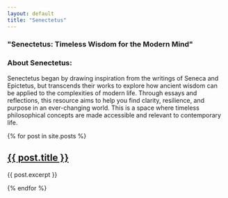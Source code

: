```yaml
---
layout: default
title: "Senectetus"
---
```


### **"Senectetus: Timeless Wisdom for the Modern Mind"**

### About Senectetus:
Senectetus began by drawing inspiration from the writings of Seneca and Epictetus, but transcends their works to explore how ancient wisdom can be applied to the complexities of modern life. Through essays and reflections, this resource aims to help you find clarity, resilience, and purpose in an ever-changing world. This is a space where timeless philosophical concepts are made accessible and relevant to contemporary life.

{% for post in site.posts %}
  <h2><a href="{{ post.url }}">{{ post.title }}</a></h2>
  <p>{{ post.excerpt }}</p>
{% endfor %}


